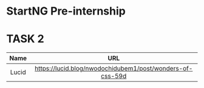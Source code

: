 # StartNG Pre-internship

# TASK 2 

| Name |  URL|
|:------:|:----------------:|   
|Lucid| https://lucid.blog/nwodochidubem1/post/wonders-of-css-59d      |
